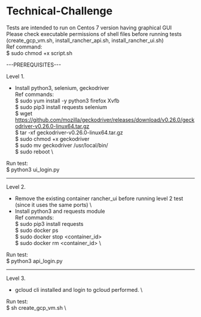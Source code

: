 # Technical-Challenge
Tests are intended to run on Centos 7 version having graphical GUI \
Please check executable permissions of shell files before running tests (create_gcp_vm.sh, install_rancher_api.sh, install_rancher_ui.sh) \
Ref command: \
$ sudo chmod +x script.sh 

---PREREQUISITES---

Level 1. 
- Install python3, selenium, geckodriver \
Ref commands: \
$ sudo yum install -y python3 firefox Xvfb \
$ sudo pip3 install requests selenium \
$ wget https://github.com/mozilla/geckodriver/releases/download/v0.26.0/geckodriver-v0.26.0-linux64.tar.gz \
$ tar -xf geckodriver-v0.26.0-linux64.tar.gz \
$ sudo chmod +x geckodriver \
$ sudo mv geckodriver /usr/local/bin/ \
$ sudo reboot \

Run test: \
$ python3 ui_login.py 

---------------------------------------------------------

Level 2.
- Remove the existing container rancher_ui before running level 2 test (since it uses the same ports) \
- Install python3 and requests module \
Ref commands: \
$ sudo pip3 install requests \
$ sudo docker ps \
$ sudo docker stop <container_id> \
$ sudo docker rm <container_id> \

Run test: \
$ python3 api_login.py

---------------------------------------------------------
Level 3.
- gcloud cli installed and login to gcloud performed. \

Run test: \
$ sh create_gcp_vm.sh \
